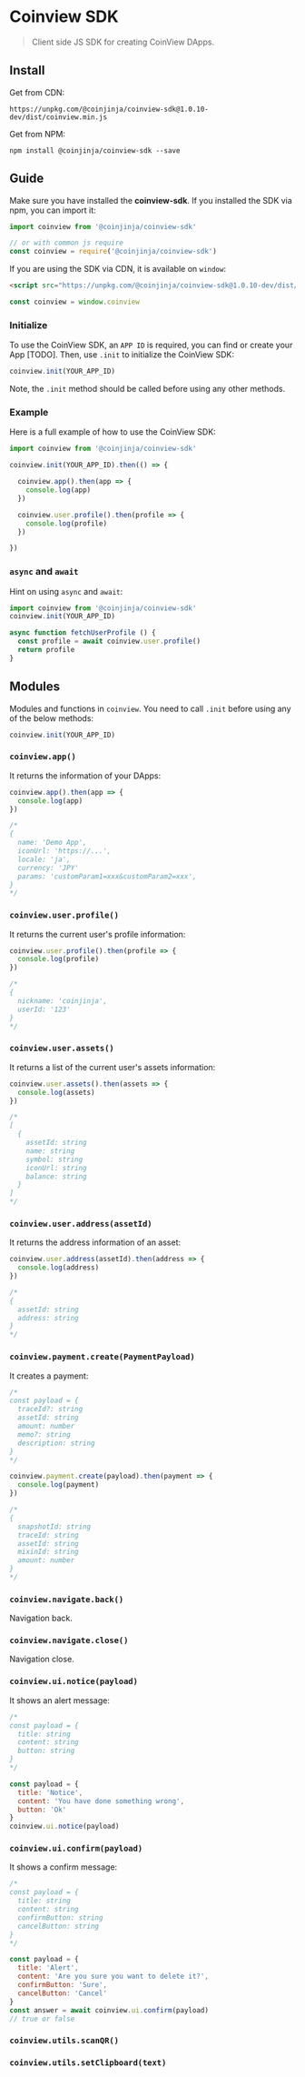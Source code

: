 # Coinview SDK

> Client side JS SDK for creating CoinView DApps.

## Install

Get from CDN:

```
https://unpkg.com/@coinjinja/coinview-sdk@1.0.10-dev/dist/coinview.min.js
```

Get from NPM:

```
npm install @coinjinja/coinview-sdk --save
```

## Guide

Make sure you have installed the **coinview-sdk**. If you installed the SDK
via npm, you can import it:

```js
import coinview from '@coinjinja/coinview-sdk'

// or with common js require
const coinview = require('@coinjinja/coinview-sdk')
```

If you are using the SDK via CDN, it is available on `window`:

```html
<script src="https://unpkg.com/@coinjinja/coinview-sdk@1.0.10-dev/dist/coinview.min.js"></script>
```

```js
const coinview = window.coinview
```

### Initialize

To use the CoinView SDK, an `APP ID` is required, you can find or create your
App [TODO]. Then, use `.init` to initialize the CoinView SDK:

```js
coinview.init(YOUR_APP_ID)
```

Note, the `.init` method should be called before using any other methods.

### Example

Here is a full example of how to use the CoinView SDK:

```js
import coinview from '@coinjinja/coinview-sdk'

coinview.init(YOUR_APP_ID).then(() => {

  coinview.app().then(app => {
    console.log(app)
  })

  coinview.user.profile().then(profile => {
    console.log(profile)
  })

})
```

### `async` and `await`

Hint on using `async` and `await`:

```js
import coinview from '@coinjinja/coinview-sdk'
coinview.init(YOUR_APP_ID)

async function fetchUserProfile () {
  const profile = await coinview.user.profile()
  return profile
}
```

## Modules

Modules and functions in `coinview`. You need to call `.init` before
using any of the below methods:

```js
coinview.init(YOUR_APP_ID)
```

### `coinview.app()`

It returns the information of your DApps:

```js
coinview.app().then(app => {
  console.log(app)
})

/*
{
  name: 'Demo App',
  iconUrl: 'https://...',
  locale: 'ja',
  currency: 'JPY'
  params: 'customParam1=xxx&customParam2=xxx',
}
*/
```

### `coinview.user.profile()`

It returns the current user's profile information:

```js
coinview.user.profile().then(profile => {
  console.log(profile)
})

/*
{
  nickname: 'coinjinja',
  userId: '123'
}
*/
```

### `coinview.user.assets()`

It returns a list of the current user's assets information:

```js
coinview.user.assets().then(assets => {
  console.log(assets)
})

/*
[
  {
    assetId: string
    name: string
    symbol: string
    iconUrl: string
    balance: string
  }
]
*/
```

### `coinview.user.address(assetId)`

It returns the address information of an asset:

```js
coinview.user.address(assetId).then(address => {
  console.log(address)
})

/*
{
  assetId: string
  address: string
}
*/
```

### `coinview.payment.create(PaymentPayload)`

It creates a payment:

```js
/*
const payload = {
  traceId?: string
  assetId: string
  amount: number
  memo?: string
  description: string
}
*/

coinview.payment.create(payload).then(payment => {
  console.log(payment)
})

/*
{
  snapshotId: string
  traceId: string
  assetId: string
  mixinId: string
  amount: number
}
*/
```

### `coinview.navigate.back()`

Navigation back.

### `coinview.navigate.close()`

Navigation close.

### `coinview.ui.notice(payload)`

It shows an alert message:

```js
/*
const payload = {
  title: string
  content: string
  button: string
}
*/

const payload = {
  title: 'Notice',
  content: 'You have done something wrong',
  button: 'Ok'
}
coinview.ui.notice(payload)
```

### `coinview.ui.confirm(payload)`

It shows a confirm message:

```js
/*
const payload = {
  title: string
  content: string
  confirmButton: string
  cancelButton: string
}
*/

const payload = {
  title: 'Alert',
  content: 'Are you sure you want to delete it?',
  confirmButton: 'Sure',
  cancelButton: 'Cancel'
}
const answer = await coinview.ui.confirm(payload)
// true or false
```

### `coinview.utils.scanQR()`

### `coinview.utils.setClipboard(text)`

